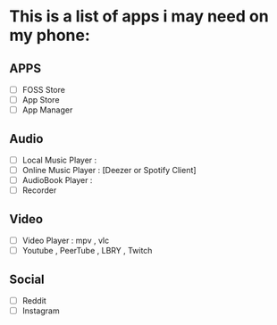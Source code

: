 # This is a list of apps i may need on my phone:
## APPS
- [ ] FOSS Store
- [ ] App Store 
- [ ] App Manager
## Audio
- [ ] Local Music Player : 
- [ ] Online Music Player : [Deezer or Spotify Client]
- [ ] AudioBook Player :
- [ ] Recorder
## Video
- [ ] Video Player : mpv , vlc
- [ ] Youtube , PeerTube , LBRY , Twitch
## Social
- [ ] Reddit
- [ ] Instagram

